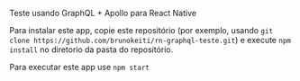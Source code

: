 Teste usando GraphQL + Apollo para React Native

Para instalar este app, copie este repositório (por exemplo, usando `git clone https://github.com/brunokeiti/rn-graphql-teste.git`) e execute `npm install` no diretorio da pasta do repositório.

Para executar este app use `npm start`
